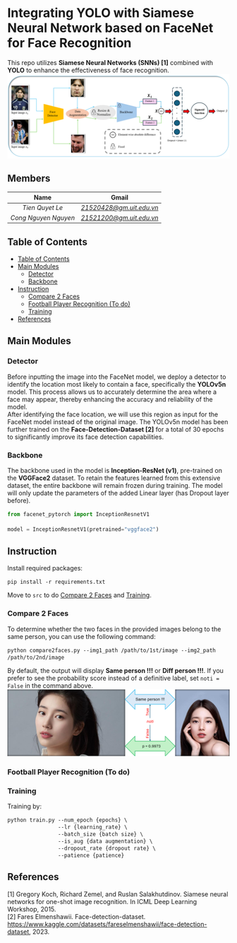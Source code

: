 # Integrating YOLO with Siamese Neural Network based on FaceNet for Face Recognition
This repo utilizes **Siamese Neural Networks (SNNs) [1]** combined with **YOLO** to enhance the effectiveness of face recognition.
![pipeline](./image/pipeline.png)
## Members
|      Name             |     Gmail                |
| :---------------:     | :--------:               |
| *Tien Quyet Le*       | *21520428@gm.uit.edu.vn*   |
| *Cong Nguyen Nguyen*  | *21521200@gm.uit.edu.vn*   |
## Table of Contents
* [Table of Contents](#table-of-contents)
* [Main Modules](#main-modules)
    + [Detector](#detector)
    + [Backbone](#backbone)
* [Instruction](#instruction)
    + [Compare 2 Faces](#compare-2-faces)
    + [Football Player Recognition (To do)](#football-player-recognition-to-do)
    + [Training](#training)
* [References](#references)
## Main Modules
### Detector
Before inputting the image into the FaceNet model, we deploy a detector to identify the location most likely to contain a face, specifically the **YOLOv5n** model. This process allows us to accurately determine the area where a face may appear, thereby enhancing the accuracy and reliability of the model.\
After identifying the face location, we will use this region as input for the FaceNet model instead of the original image. The YOLOv5n model has been further trained on the **Face-Detection-Dataset [2]** for a total of 30 epochs to significantly improve its face detection capabilities.
### Backbone
The backbone used in the model is **Inception-ResNet (v1)**, pre-trained on the **VGGFace2** dataset. To retain the features learned from this extensive dataset, the entire backbone will remain frozen during training. The model will only update the parameters of the added Linear layer (has Dropout layer before).
```python
from facenet_pytorch import InceptionResnetV1

model = InceptionResnetV1(pretrained="vggface2")
```
## Instruction
Install required packages:
```
pip install -r requirements.txt
```
Move to `src` to do [Compare 2 Faces](#compare-2-faces) and [Training](#training).
### Compare 2 Faces
To determine whether the two faces in the provided images belong to the same person, you can use the following command:
```
python compare2faces.py --img1_path /path/to/1st/image --img2_path /path/to/2nd/image
```
By default, the output will display **Same person !!!** or **Diff person !!!**. If you prefer to see the probability score instead of a definitive label, set `noti = False` in the command above.
![Example for compare](./image/example_compare.png)
### Football Player Recognition (To do)
### Training
Training by:
```
python train.py --num_epoch {epochs} \
                --lr {learning_rate} \
                --batch_size {batch size} \
                --is_aug {data augmentation} \
                --dropout_rate {dropout rate} \
                --patience {patience} 
```
## References
[1] Gregory Koch, Richard Zemel, and Ruslan Salakhutdinov. Siamese
neural networks for one-shot image recognition. In ICML Deep Learning
Workshop, 2015.\
[2] Fares Elmenshawii. Face-detection-dataset. https://www.kaggle.com/datasets/fareselmenshawii/face-detection-dataset, 2023.